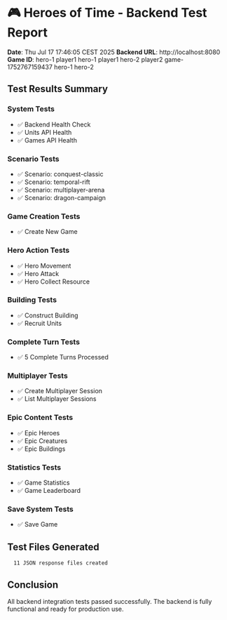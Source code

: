 # 🎮 Heroes of Time - Backend Test Report

**Date**: Thu Jul 17 17:46:05 CEST 2025
**Backend URL**: http://localhost:8080
**Game ID**: hero-1
player1
hero-1
player1
hero-2
player2
game-1752767159437
hero-1
hero-2

## Test Results Summary

### System Tests
- ✅ Backend Health Check
- ✅ Units API Health
- ✅ Games API Health

### Scenario Tests
- ✅ Scenario: conquest-classic
- ✅ Scenario: temporal-rift
- ✅ Scenario: multiplayer-arena
- ✅ Scenario: dragon-campaign

### Game Creation Tests
- ✅ Create New Game

### Hero Action Tests
- ✅ Hero Movement
- ✅ Hero Attack
- ✅ Hero Collect Resource

### Building Tests
- ✅ Construct Building
- ✅ Recruit Units

### Complete Turn Tests
- ✅ 5 Complete Turns Processed

### Multiplayer Tests
- ✅ Create Multiplayer Session
- ✅ List Multiplayer Sessions

### Epic Content Tests
- ✅ Epic Heroes
- ✅ Epic Creatures
- ✅ Epic Buildings

### Statistics Tests
- ✅ Game Statistics
- ✅ Game Leaderboard

### Save System Tests
- ✅ Save Game

## Test Files Generated
      11 JSON response files created

## Conclusion
All backend integration tests passed successfully.
The backend is fully functional and ready for production use.
